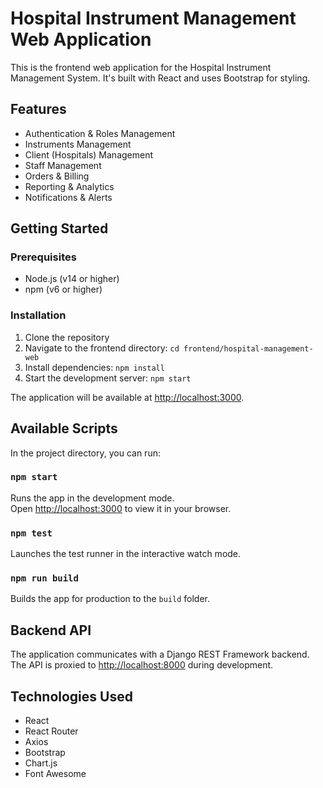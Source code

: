 # Hospital Instrument Management Web Application

This is the frontend web application for the Hospital Instrument Management System. It's built with React and uses Bootstrap for styling.

## Features

- Authentication & Roles Management
- Instruments Management
- Client (Hospitals) Management
- Staff Management
- Orders & Billing
- Reporting & Analytics
- Notifications & Alerts

## Getting Started

### Prerequisites

- Node.js (v14 or higher)
- npm (v6 or higher)

### Installation

1. Clone the repository
2. Navigate to the frontend directory: `cd frontend/hospital-management-web`
3. Install dependencies: `npm install`
4. Start the development server: `npm start`

The application will be available at [http://localhost:3000](http://localhost:3000).

## Available Scripts

In the project directory, you can run:

### `npm start`

Runs the app in the development mode.\
Open [http://localhost:3000](http://localhost:3000) to view it in your browser.

### `npm test`

Launches the test runner in the interactive watch mode.

### `npm run build`

Builds the app for production to the `build` folder.

## Backend API

The application communicates with a Django REST Framework backend. The API is proxied to [http://localhost:8000](http://localhost:8000) during development.

## Technologies Used

- React
- React Router
- Axios
- Bootstrap
- Chart.js
- Font Awesome 